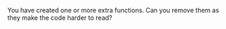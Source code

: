 You have created one or more extra functions. Can you remove them as they make the code harder to read?